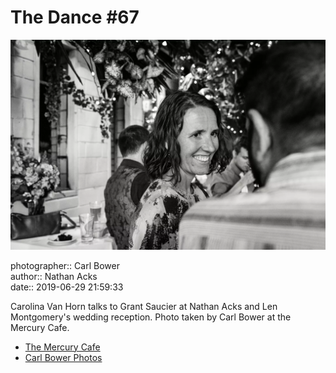 # The Dance #67

![Carolina Van Horn talks to Grant Saucier](assets/2019-06-29-set-4-the-dance-67.webp)

photographer:: Carl Bower  
author:: Nathan Acks  
date:: 2019-06-29 21:59:33

Carolina Van Horn talks to Grant Saucier at Nathan Acks and Len Montgomery's wedding reception. Photo taken by Carl Bower at the Mercury Cafe.

* [The Mercury Cafe](http://mercurycafe.com)
* [Carl Bower Photos](https://carlbowerphotos.com)
